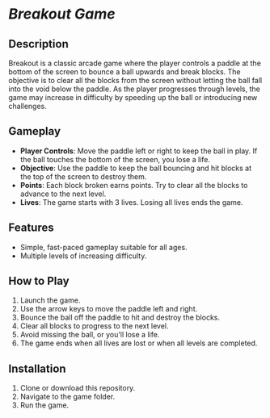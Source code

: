 # ___Breakout Game___

## Description
Breakout is a classic arcade game where the player controls a paddle at the bottom of the screen to bounce a ball upwards and break blocks. The objective is to clear all the blocks from the screen without letting the ball fall into the void below the paddle. As the player progresses through levels, the game may increase in difficulty by speeding up the ball or introducing new challenges.

## Gameplay
- **Player Controls**: Move the paddle left or right to keep the ball in play. If the ball touches the bottom of the screen, you lose a life.
- **Objective**: Use the paddle to keep the ball bouncing and hit blocks at the top of the screen to destroy them.
- **Points**: Each block broken earns points. Try to clear all the blocks to advance to the next level.
- **Lives**: The game starts with 3 lives. Losing all lives ends the game.

## Features
- Simple, fast-paced gameplay suitable for all ages.
- Multiple levels of increasing difficulty.

## How to Play
1. Launch the game.
2. Use the arrow keys to move the paddle left and right.
3. Bounce the ball off the paddle to hit and destroy the blocks.
4. Clear all blocks to progress to the next level.
5. Avoid missing the ball, or you'll lose a life.
6. The game ends when all lives are lost or when all levels are completed.

## Installation
1. Clone or download this repository.
2. Navigate to the game folder.
3. Run the game.
